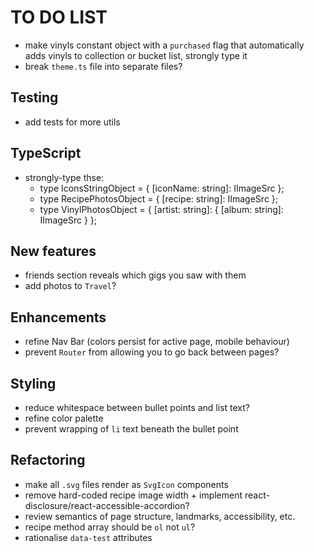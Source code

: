 # TO DO LIST

- make vinyls constant object with a `purchased` flag that automatically adds vinyls to collection or bucket list, strongly type it
- break `theme.ts` file into separate files?

## Testing

- add tests for more utils

## TypeScript

- strongly-type thse:
  - type IconsStringObject = { [iconName: string]: IImageSrc };
  - type RecipePhotosObject = { [recipe: string]: IImageSrc };
  - type VinylPhotosObject = { [artist: string]: { [album: string]: IImageSrc } };

## New features

- friends section reveals which gigs you saw with them
- add photos to `Travel`?

## Enhancements

- refine Nav Bar (colors persist for active page, mobile behaviour)
- prevent `Router` from allowing you to go back between pages?

## Styling

- reduce whitespace between bullet points and list text?
- refine color palette
- prevent wrapping of `li` text beneath the bullet point

## Refactoring

- make all `.svg` files render as `SvgIcon` components
- remove hard-coded recipe image width + implement react-disclosure/react-accessible-accordion?
- review semantics of page structure, landmarks, accessibility, etc.
- recipe method array should be `ol` not `ul`?
- rationalise `data-test` attributes
